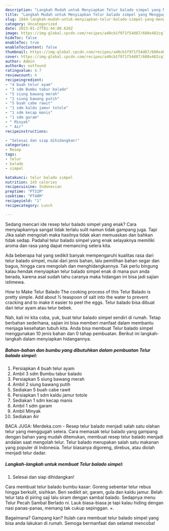 ```yaml
---
description: "Langkah Mudah untuk Menyiapkan Telur balado simpel yang Menggugah Selera"
title: "Langkah Mudah untuk Menyiapkan Telur balado simpel yang Menggugah Selera"
slug: 1844-langkah-mudah-untuk-menyiapkan-telur-balado-simpel-yang-menggugah-selera
category: Uncategorized
date: 2023-01-27T01:44:08.626Z
image: https://img-global.cpcdn.com/recipes/a40cb1f971f54d87/680x482cq70/telur-balado-simpel-foto-resep-utama.jpg
hideToc: false
enableToc: true
enableTocContent: false
thumbnail: https://img-global.cpcdn.com/recipes/a40cb1f971f54d87/680x482cq70/telur-balado-simpel-foto-resep-utama.jpg
cover: https://img-global.cpcdn.com/recipes/a40cb1f971f54d87/680x482cq70/telur-balado-simpel-foto-resep-utama.jpg
author: Admin
authorAv: notfound
ratingvalue: 4.7
reviewcount: 4
recipeingredient:
- "4 buah telur ayam"
- "3 sdm Bumbu tabur balado"
- "5 siung bawang merah"
- "2 siung bawang putih"
- "5 buah cabe rawit"
- "1 sdm kaldu jamur totole"
- "1 sdm kecap manis"
- "1 sdm garam"
- " Minyak"
- " Air"
recipeinstructions:

- "Selesai dan siap dihidangkan!"
categories:
- Resep
tags:
- telur
- balado
- simpel

katakunci: telur balado simpel 
nutrition: 143 calories
recipecuisine: Indonesian
preptime: "PT31M"
cooktime: "PT40M"
recipeyield: "1"
recipecategory: Lunch

---
```



Sedang mencari ide resep telur balado simpel yang enak? Cara menyiapkannya sangat tidak terlalu sulit namun tidak gampang juga. Tapi Jika salah mengolah maka hasilnya tidak akan memuaskan dan bahkan tidak sedap. Padahal telur balado simpel yang enak selayaknya memiliki aroma dan rasa yang dapat memancing selera kita.


Ada beberapa hal yang sedikit banyak mempengaruhi kualitas rasa dari telur balado simpel, mulai dari jenis bahan, lalu pemilihan bahan segar dan bagus, hingga cara mengolah dan menghidangkannya. Tak perlu bingung kalau hendak menyiapkan telur balado simpel enak di mana pun anda berada, karena asal sudah tahu caranya maka hidangan ini bisa jadi sajian istimewa.

How to Make Telur Balado The cooking process of this Telur Balado is pretty simple. Add about ½ teaspoon of salt into the water to prevent cracking and to make it easier to peel the eggs. Telur balado bisa dibuat dari telur ayam atau telur bebek.


Nah, kali ini kita coba, yuk, buat telur balado simpel sendiri di rumah. Tetap berbahan sederhana, sajian ini bisa memberi manfaat dalam membantu menjaga kesehatan tubuh kita. Anda bisa membuat Telur balado simpel menggunakan 10 jenis bahan dan 0 tahap pembuatan. Berikut ini langkah-langkah dalam menyiapkan hidangannya.

<!--inarticleads1-->

##### Bahan-bahan dan bumbu yang dibutuhkan dalam pembuatan Telur balado simpel:

1. Persiapkan 4 buah telur ayam
1. Ambil 3 sdm Bumbu tabur balado
1. Persiapkan 5 siung bawang merah
1. Ambil 2 siung bawang putih
1. Sediakan 5 buah cabe rawit
1. Persiapkan 1 sdm kaldu jamur totole
1. Sediakan 1 sdm kecap manis
1. Ambil 1 sdm garam
1. Ambil  Minyak
1. Sediakan  Air


BACA JUGA: Merdeka.com - Resep telur balado menjadi salah satu olahan telur yang menggugah selera. Cara memasak telur balado yang gampang dengan bahan yang mudah ditemukan, membuat resep telur balado menjadi andalan saat mengolah telur. Telur balado merupakan salah satu makanan yang populer di Indonesia. Telur biasanya digoreng, direbus, atau diolah menjadi telur dadar. 

<!--inarticleads2-->

##### Langkah-langkah untuk membuat Telur balado simpel:


1. Selesai dan siap dihidangkan!

Cara membuat telur balado bumbu kasar: Goreng sebentar telur rebus hingga berkulit, sisihkan. Beri sedikit air, garam, gula dan kaldu jamur. Belah telur tata di piring saji lalu siram dengan sambal balado. Sedapnya menu Telur Pecah Sambal Berlado ni. Lauk biasa-biasa je tapi kalau hiding dengan nasi panas-panas, memang tak cukup sepinggan. ×. 

Bagaimana? Gampang kan? Itulah cara membuat telur balado simpel yang bisa anda lakukan di rumah. Semoga bermanfaat dan selamat mencoba!
